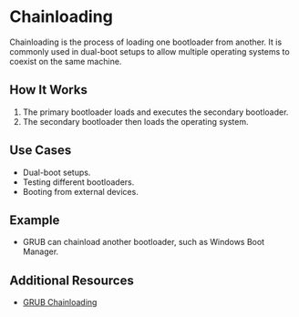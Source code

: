 # Chainloading

Chainloading is the process of loading one bootloader from another. It is commonly used in dual-boot setups to allow multiple operating systems to coexist on the same machine.

## How It Works
1. The primary bootloader loads and executes the secondary bootloader.
2. The secondary bootloader then loads the operating system.

## Use Cases
- Dual-boot setups.
- Testing different bootloaders.
- Booting from external devices.

## Example
- GRUB can chainload another bootloader, such as Windows Boot Manager.

## Additional Resources
- [GRUB Chainloading](https://www.gnu.org/software/grub/manual/)